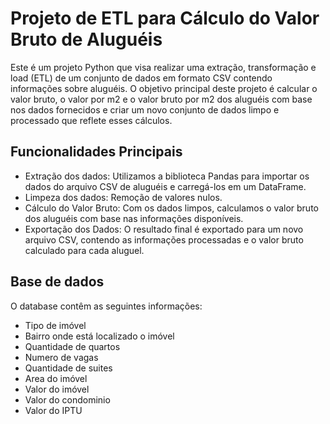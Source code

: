 # Projeto de ETL para Cálculo do Valor Bruto de Aluguéis 
Este é um projeto Python que visa realizar uma extração, transformação e load (ETL) de um conjunto de dados em formato CSV contendo informações sobre aluguéis. O objetivo principal deste projeto é calcular o valor bruto, o valor por m2 e o valor bruto por m2 dos aluguéis com base nos dados fornecidos e criar um novo conjunto de dados limpo e processado que reflete esses cálculos. 
## Funcionalidades Principais
- Extração dos dados: Utilizamos a biblioteca Pandas para importar os dados do arquivo CSV de aluguéis e carregá-los em um DataFrame. 
- Limpeza dos dados: Remoção de valores nulos.
- Cálculo do Valor Bruto: Com os dados limpos, calculamos o valor bruto dos aluguéis com base nas informações disponíveis.
- Exportação dos Dados: O resultado final é exportado para um novo arquivo CSV, contendo as informações processadas e o valor bruto calculado para cada aluguel. 
## Base de dados 
O database contêm as seguintes informações:
- Tipo de imóvel
- Bairro onde está localizado o imóvel
- Quantidade de quartos
- Numero de vagas
- Quantidade de suites
- Area do imóvel
- Valor do imóvel
- Valor do condominio
- Valor do IPTU